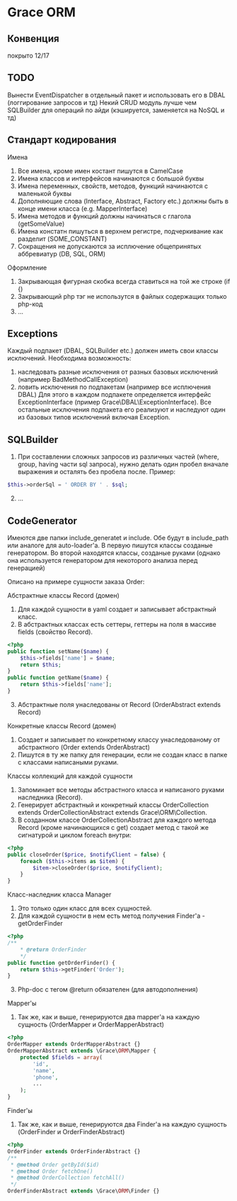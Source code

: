 Grace ORM
=============================

## Конвенция

покрыто
12/17

## TODO
Вынести EventDispatcher в отдельный пакет и использовать его в DBAL (логгирование запросов и тд)
Некий CRUD модуль лучше чем SQLBuilder для операций по айди (кэшируется, заменяется на NoSQL и тд)


## Стандарт кодирования

Имена
1. Все имена, кроме имен костант пишутся в CamelCase
2. Имена классов и интерфейсов начинаются с большой буквы
3. Имена переменных, свойств, методов, функций начинаются с маленькой буквы
4. Дополняющие слова (Interface, Abstract, Factory etc.) должны быть в конце имени класса (e.g. MapperInterface)
5. Имена методов и функций должны начинаться с глагола (getSomeValue)
6. Имена констатн пишуться в верхнем регистре, подчеркивание как разделит (SOME_CONSTANT)
7. Сокращения не допускаются за исплючение общепринятых аббревиатур (DB, SQL, ORM)

Оформление
1. Закрывающая фигурная скобка всегда ставиться на той же строке (if {)
2. Закрывающий php тэг не использутся в файлых содержащих только php-код
3. ...


## Exceptions

Каждый подпакет (DBAL, SQLBuilder etc.) должен иметь свои классы исключений.
Необходима возможность:
1. наследовать разные исключения от разных базовых исключений (например BadMethodCallException)
2. ловить исключения по подпакетам (например все исплючения DBAL)
Для этого в каждом подпакете определяется интерфейс ExceptionInterface (пример Grace\DBAL\ExceptionInterface).
Все остальные исключения подпакета его реализуют и наследуют один из базовых типов исключений включая Exception.


## SQLBuilder

1. При составлении сложных запросов из различных частей (where, group, having 
части sql запроса), нужно делать один пробел вначале выражения и осталять
без пробела после. Пример:

```php
$this->orderSql = ' ORDER BY ' . $sql;
```

2. ...


## CodeGenerator

Имеются две папки include_generatet и include.
Обе будут в include_path или аналоге для auto-loader'а.
В первую пишутся классы созданые генератором.
Во второй находятся классы, созданые руками (однако она используется генератором для некоторого анализа перед генерацией)

Описано на примере сущности заказа Order:

Абстрактные классы Record (домен)
1. Для каждой сущности в yaml создает и записывает абстрактный класс.
2. В абстрактных классах есть сеттеры, геттеры на поля в массиве fields (свойство Record).

```php
<?php
public function setName($name) {
    $this->fields['name'] = $name;
    return $this;
}
public function getName($name) {
    return $this->fields['name'];
}
```
3. Абстрактные поля унаследованы от Record (OrderAbstract extends Record)

Конкретные классы Record (домен)
1. Создает и записывает по конкретному классу унаследованому от абстрактного (Order extends OrderAbstract)
2. Пишутся в ту же папку для генерации, если не создан класс в папке с классами написаными руками.

Классы коллекций для каждой сущности
1. Запоминает все методы абстрастного класса и написаного руками наследника (Record).
2. Генерирует абстрактный и конкретный классы OrderCollection extends OrderCollectionAbstract extends Grace\ORM\Collection.
3. В созданном классе OrderCollectionAbstract для каждого метода Record (кроме начинающихся с get) создает метод с такой же сигнатурой и циклом foreach внутри:

```php
<?php
public closeOrder($price, $notifyClient = false) {
    foreach ($this->items as $item) {
        $item->closeOrder($price, $notifyClient);
    }
}
```

Класс-наследник класса Manager
1. Это только один класс для всех сущностей.
2. Для каждой сущности в нем есть метод получения Finder'а - getOrderFinder

```php
<?php
/**
    * @return OrderFinder
    */
public function getOrderFinder() {
    return $this->getFinder('Order');
}
```

3. Php-doc с тегом @return обязателен (для автодополнения)

Mapper'ы
1. Так же, как и выше, генерируются два mapper'а на каждую сущность (OrderMapper и OrderMapperAbstract)

```php
<?php
OrderMapper extends OrderMapperAbstract {}
OrderMapperAbstract extends \Grace\ORM\Mapper {
    protected $fields = array(
        'id',
        'name',
        'phone',
        ...
    );
}
```

Finder'ы
1. Так же, как и выше, генерируются два Finder'а на каждую сущность (OrderFinder и OrderFinderAbstract)

```php
<?php
OrderFinder extends OrderFinderAbstract {}
/**
 * @method Order getById($id)
 * @method Order fetchOne()
 * @method OrderCollection fetchAll()
 */
OrderFinderAbstract extends \Grace\ORM\Finder {}
```